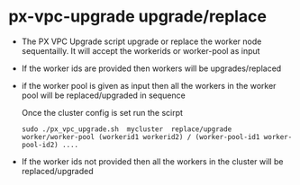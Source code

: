 # px-vpc-upgrade   upgrade/replace

- The PX VPC Upgrade script  upgrade or replace the worker node sequentailly. It will accept the workerids or worker-pool as input

- If the worker ids are provided then workers will be upgrades/replaced

- if the worker pool is given as input then all the workers in the worker pool will be replaced/upgraded in sequence



  Once the cluster config is set run the scirpt  

  ```
  sudo ./px_vpc_upgrade.sh  mycluster  replace/upgrade  worker/worker-pool (workerid1 workerid2) / (worker-pool-id1 worker-pool-id2) ....
  ```

- If the worker ids not provided then all the workers in the cluster will be replaced/upgraded 






